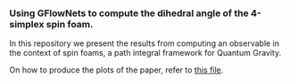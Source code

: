 ### Using GFlowNets to compute the dihedral angle of the 4-simplex spin foam.

In this repository we present the results from computing an observable in the context of spin foams, a path integral framework for Quantum Gravity.

On how to produce the plots of the paper, refer to [this file](notebooks/README.md).
